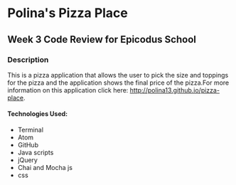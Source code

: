 # Polina's Pizza Place
## Week 3 Code Review for Epicodus School

### Description
This is a pizza application that allows the user to pick the size and toppings for the pizza and the application shows the final price of the pizza.For more information on this application click here:
http://polina13.github.io/pizza-place.

#### Technologies Used:
* Terminal
* Atom
* GitHub
* Java scripts
* jQuery
* Chai and Mocha js
* css
